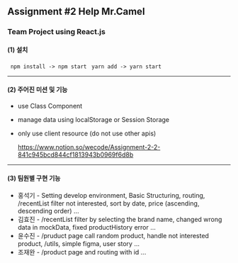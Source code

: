 ## Assignment #2 Help Mr.Camel
### Team Project using React.js

#### (1) 설치 

```` npm install -> npm start````
```` yarn add -> yarn start````

------------------------

#### (2) 주어진 미션 및 기능

- use Class Component
- manage data using localStorage or Session Storage
- only use client resource (do not use other apis)
  
  https://www.notion.so/wecode/Assignment-2-2-841c945bcd844cf1813943b0969f6d8b
              
-----------------------
#### (3) 팀원별 구현 기능

- 홍석기 - Setting develop environment, Basic Structuring, routing, 
         /recentList filter not interested, sort by date, price (ascending, descending order) ... 
- 김효진 - /recentList filter by selecting the brand name, changed wrong data in mockData, fixed productHistory error ... 
- 윤수진 - /pruduct page call random product, handle not interested product, /utils, simple figma, user story ...
- 조재완 - /product page and routing with id ...
